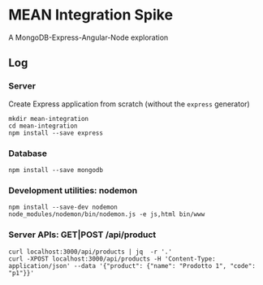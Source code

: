 # MEAN Integration Spike

A MongoDB-Express-Angular-Node exploration

## Log

### Server

Create Express application from scratch (without the `express` generator)

```
mkdir mean-integration
cd mean-integration
npm install --save express
```

### Database

```
npm install --save mongodb
```

### Development utilities: nodemon

```
npm install --save-dev nodemon
node_modules/nodemon/bin/nodemon.js -e js,html bin/www
```

### Server APIs: GET|POST /api/product

```
curl localhost:3000/api/products | jq  -r '.'
curl -XPOST localhost:3000/api/products -H 'Content-Type: application/json' --data '{"product": {"name": "Prodotto 1", "code": "p1"}}'
```